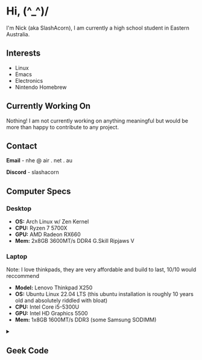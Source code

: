 # Hi,  (^_^)/
I'm Nick (aka SlashAcorn), I am currently a high school student in Eastern Australia.

<!-- Hello again! why are you snooping around in my README? -->

## Interests
- Linux
- Emacs
- Electronics
- Nintendo Homebrew


## Currently Working On
Nothing! I am not currently working on anything meaningful but would be more
than happy to contribute to any project.


## Contact
**Email** - nhe @ air . net . au

**Discord** - slashacorn

    
## Computer Specs

### Desktop
- **OS:** Arch Linux w/ Zen Kernel
- **CPU:** Ryzen 7 5700X
- **GPU:** AMD Radeon RX660
- **Mem:** 2x8GB 3600MT/s DDR4 G.Skill Ripjaws V

### Laptop
Note: I love thinkpads, they are very affordable and build to last, 10/10 would reccommend
- **Model:** Lenovo Thinkpad X250
- **OS:** Ubuntu Linux 22.04 LTS (this ubuntu installation is roughly 10 years old and absolutely riddled with bloat)
- **CPU:** Intel Core i5-5300U
- **GPU:** Intel HD Graphics 5500
- **Mem:** 1x8GB 1600MT/s DDR3 (some Samsung SODIMM)

<details>
  <summary>
    
  ## Geek Code
  
  </summary>
  
  ```
  GCS/M d- s:--- a--- C++>$ UL+>+++$ P+>+++ L+++>++++$ E+>++$ W+>++ N? o? K? !w
  O? !M V? PS+ PE- Y? PGP>++ !t !5 !X !R tv b+>++ DI !D G e- h !r y?
  ```
  If you don't already know about the code of the geeks, [Click Here](http://www.joereiss.net/geek/)
</details>

